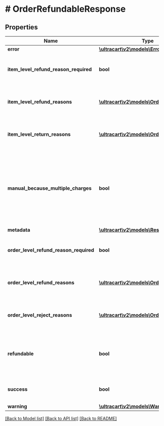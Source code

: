 # # OrderRefundableResponse

## Properties

Name | Type | Description | Notes
------------ | ------------- | ------------- | -------------
**error** | [**\ultracart\v2\models\Error**](Error.md) |  | [optional]
**item_level_refund_reason_required** | **bool** | True if the item level refund reason is required | [optional]
**item_level_refund_reasons** | [**\ultracart\v2\models\OrderReason[]**](OrderReason.md) | Reason codes available at the item level. | [optional]
**item_level_return_reasons** | [**\ultracart\v2\models\OrderReason[]**](OrderReason.md) | Return codes available at the item level. | [optional]
**manual_because_multiple_charges** | **bool** | If true, this refund will have to be manually done because of additional charges with the virtual terminal were made | [optional]
**metadata** | [**\ultracart\v2\models\ResponseMetadata**](ResponseMetadata.md) |  | [optional]
**order_level_refund_reason_required** | **bool** | True if the order level refund reason is required | [optional]
**order_level_refund_reasons** | [**\ultracart\v2\models\OrderReason[]**](OrderReason.md) | Reason codes available at the order level. | [optional]
**order_level_reject_reasons** | [**\ultracart\v2\models\OrderReason[]**](OrderReason.md) | Reject codes available at the order level. | [optional]
**refundable** | **bool** | Whether the order is refundable or not.  Null should be interpreted as false. | [optional]
**success** | **bool** | Indicates if API call was successful | [optional]
**warning** | [**\ultracart\v2\models\Warning**](Warning.md) |  | [optional]

[[Back to Model list]](../../README.md#models) [[Back to API list]](../../README.md#endpoints) [[Back to README]](../../README.md)
